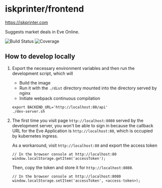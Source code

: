 # iskprinter/frontend
https://iskprinter.com

Suggests market deals in Eve Online.

![Build Status](https://iskprinter.com/jenkins/buildStatus/icon?job=frontend%2Fmain)
![Coverage](https://img.shields.io/badge/dynamic/json?label=coverage&query=%24.results.elements%5B%3F%28%40.name%20%3D%3D%20%27Conditional%27%29%5D.ratio&suffix=%20branch%25&url=https%3A%2F%2Fiskprinter.com%2Fjenkins%2Fjob%2Ffrontend%2Fjob%2Fmain%2FlastBuild%2Fcoverage%2Fresult%2Fapi%2Fjson%3Fdepth%3D1)

## How to develop locally
1. Export the necessary environment variables and then run the development script, which will
    * Build the image
    * Run it with the `./dist` directory mounted into the directory served by nginx
    * Initiate webpack continuous compilation
    ```
    export BACKEND_URL='http://localhost:80/api'
    ./dev-server.sh
    ```
1. The first time you visit page `http://localhost:8080` served by the development server, you won't be able to sign in because the callback URL for the Eve Application is `http://localhost:80`, which is occupied by kubernetes ingress.

    As a workaround, visit `http://localhost:80` and export the access token
    ```
    // In the browser console at http://localhost:80
    window.localStorage.getItem('accessToken');
    ```
    Then, copy the token and store it for `http://localhost:8080`.
    ```
    // In the browser console at http://localhost:8080
    window.localStorage.setItem('accessToken', <access-token>);
    ```
